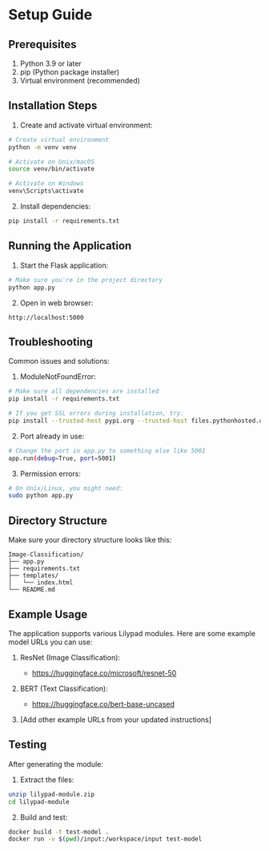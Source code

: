 # Setup Guide

## Prerequisites

1. Python 3.9 or later
2. pip (Python package installer)
3. Virtual environment (recommended)

## Installation Steps

1. Create and activate virtual environment:
```bash
# Create virtual environment
python -m venv venv

# Activate on Unix/macOS
source venv/bin/activate

# Activate on Windows
venv\Scripts\activate
```

2. Install dependencies:
```bash
pip install -r requirements.txt
```

## Running the Application

1. Start the Flask application:
```bash
# Make sure you're in the project directory
python app.py
```

2. Open in web browser:
```
http://localhost:5000
```

## Troubleshooting

Common issues and solutions:

1. ModuleNotFoundError:
```bash
# Make sure all dependencies are installed
pip install -r requirements.txt

# If you get SSL errors during installation, try:
pip install --trusted-host pypi.org --trusted-host files.pythonhosted.org -r requirements.txt
```

2. Port already in use:
```bash
# Change the port in app.py to something else like 5001
app.run(debug=True, port=5001)
```

3. Permission errors:
```bash
# On Unix/Linux, you might need:
sudo python app.py
```

## Directory Structure

Make sure your directory structure looks like this:
```
Image-Classification/
├── app.py
├── requirements.txt
├── templates/
│   └── index.html
└── README.md
```

## Example Usage

The application supports various Lilypad modules. Here are some example model URLs you can use:

1. ResNet (Image Classification):
   - https://huggingface.co/microsoft/resnet-50

2. BERT (Text Classification):
   - https://huggingface.co/bert-base-uncased

3. [Add other example URLs from your updated instructions]

## Testing

After generating the module:

1. Extract the files:
```bash
unzip lilypad-module.zip
cd lilypad-module
```

2. Build and test:
```bash
docker build -t test-model .
docker run -v $(pwd)/input:/workspace/input test-model
```